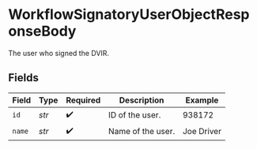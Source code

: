 # WorkflowSignatoryUserObjectResponseBody

The user who signed the DVIR.


## Fields

| Field              | Type               | Required           | Description        | Example            |
| ------------------ | ------------------ | ------------------ | ------------------ | ------------------ |
| `id`               | *str*              | :heavy_check_mark: | ID of the user.    | 938172             |
| `name`             | *str*              | :heavy_check_mark: | Name of the user.  | Joe Driver         |